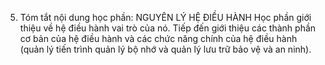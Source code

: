 5. Tóm tắt nội dung học phần: NGUYÊN LÝ HỆ ĐIỀU HÀNH
Học phần giới thiệu về hệ điều hành vai trò của nó. Tiếp đến giới thiệu
các thành phần cơ bản của hệ điều hành và các chức năng chính của hệ
điều hành (quản lý tiến trình quản lý bộ nhớ và quản lý lưu trữ bảo vệ
và an ninh).
